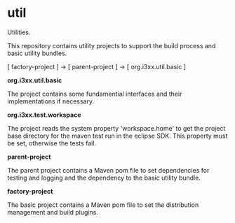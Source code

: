 # util
Utilities. 

This repository contains utility projects to support the build process and
basic utility bundles.


[ factory-project ] -> [ parent-project ] -> [ org.i3xx.util.basic ]


<b>org.i3xx.util.basic</b>

The project contains some fundamential interfaces and their implementations if necessary.

<b>org.i3xx.test.workspace</b>

The project reads the system property 'workspace.home' to get the project base directory for the maven test run in the eclipse SDK. This property must be set, otherwise the tests fail.

<b>parent-project</b>

The parent project contains a Maven pom file to set dependencies for testing and logging and the dependency to the basic 
utility bundle.

<b>factory-project</b>

The basic project contains a Maven pom file to set the distribution management and build plugins.

